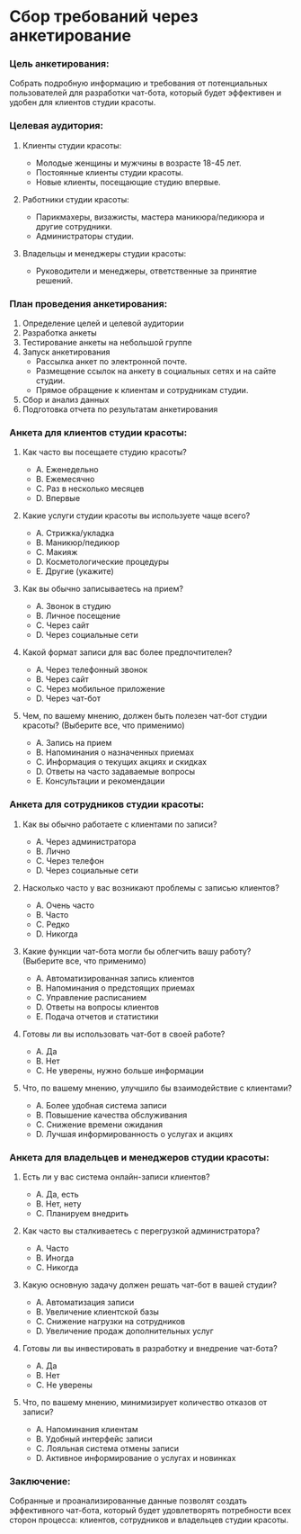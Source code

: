 # Сбор требований через анкетирование

### Цель анкетирования:

Собрать подробную информацию и требования от потенциальных пользователей для разработки чат-бота, который будет эффективен и удобен для клиентов студии красоты.

### Целевая аудитория:

1. Клиенты студии красоты:
   - Молодые женщины и мужчины в возрасте 18-45 лет.
   - Постоянные клиенты студии красоты.
   - Новые клиенты, посещающие студию впервые.
   
2. Работники студии красоты:
   - Парикмахеры, визажисты, мастера маникюра/педикюра и другие сотрудники.
   - Администраторы студии.

3. Владельцы и менеджеры студии красоты:
   - Руководители и менеджеры, ответственные за принятие решений.

### План проведения анкетирования:

1. Определение целей и целевой аудитории
2. Разработка анкеты
3. Тестирование анкеты на небольшой группе
4. Запуск анкетирования
    - Рассылка анкет по электронной почте.
    - Размещение ссылок на анкету в социальных сетях и на сайте студии.
    - Прямое обращение к клиентам и сотрудникам студии.
5. Сбор и анализ данных
6. Подготовка отчета по результатам анкетирования

### Анкета для клиентов студии красоты:

1. Как часто вы посещаете студию красоты?
   - A. Еженедельно
   - B. Ежемесячно
   - C. Раз в несколько месяцев
   - D. Впервые
   
2. Какие услуги студии красоты вы используете чаще всего?
   - A. Стрижка/укладка
   - B. Маникюр/педикюр
   - C. Макияж
   - D. Косметологические процедуры
   - E. Другие (укажите)
   
3. Как вы обычно записываетесь на прием?
   - A. Звонок в студию
   - B. Личное посещение
   - C. Через сайт
   - D. Через социальные сети
   
4. Какой формат записи для вас более предпочтителен?
   - A. Через телефонный звонок
   - B. Через сайт
   - C. Через мобильное приложение
   - D. Через чат-бот

5. Чем, по вашему мнению, должен быть полезен чат-бот студии красоты? (Выберите все, что применимо)
   - A. Запись на прием
   - B. Напоминания о назначенных приемах
   - C. Информация о текущих акциях и скидках
   - D. Ответы на часто задаваемые вопросы
   - E. Консультации и рекомендации
   
### Анкета для сотрудников студии красоты:

1. Как вы обычно работаете с клиентами по записи?
   - A. Через администратора
   - B. Лично
   - C. Через телефон
   - D. Через социальные сети
   
2. Насколько часто у вас возникают проблемы с записью клиентов?
   - A. Очень часто
   - B. Часто
   - C. Редко
   - D. Никогда

3. Какие функции чат-бота могли бы облегчить вашу работу? (Выберите все, что применимо)
   - A. Автоматизированная запись клиентов
   - B. Напоминания о предстоящих приемах
   - C. Управление расписанием
   - D. Ответы на вопросы клиентов
   - E. Подача отчетов и статистики

4. Готовы ли вы использовать чат-бот в своей работе?
   - A. Да
   - B. Нет
   - C. Не уверены, нужно больше информации

5. Что, по вашему мнению, улучшило бы взаимодействие с клиентами?
   - A. Более удобная система записи
   - B. Повышение качества обслуживания
   - C. Снижение времени ожидания
   - D. Лучшая информированность о услугах и акциях

### Анкета для владельцев и менеджеров студии красоты:

1. Есть ли у вас система онлайн-записи клиентов?
   - A. Да, есть
   - B. Нет, нету
   - C. Планируем внедрить
   
2. Как часто вы сталкиваетесь с перегрузкой администратора?
   - A. Часто
   - B. Иногда
   - C. Никогда
   
3. Какую основную задачу должен решать чат-бот в вашей студии?
   - A. Автоматизация записи
   - B. Увеличение клиентской базы
   - C. Снижение нагрузки на сотрудников
   - D. Увеличение продаж дополнительных услуг
   
4. Готовы ли вы инвестировать в разработку и внедрение чат-бота?
   - A. Да
   - B. Нет
   - C. Не уверены
   
5. Что, по вашему мнению, минимизирует количество отказов от записи?
   - A. Напоминания клиентам
   - B. Удобный интерфейс записи
   - C. Лояльная система отмены записи
   - D. Активное информирование о услугах и новинках

### Заключение:

Собранные и проанализированные данные позволят создать эффективного чат-бота, который будет удовлетворять потребности всех сторон процесса: клиентов, сотрудников и владельцев студии красоты.